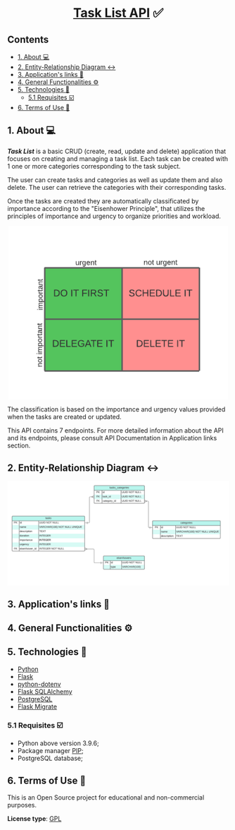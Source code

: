 <h1 align="center"><a href="#" alt="cookin">Task List API</a> ✅</h1>

<h2>Contents</h2>

- [1. About 💻](#1-about-)
- [2. Entity-Relationship Diagram ↔️](#2-entity-relationship-diagram-️)
- [3. Application's links 🔗](#3-applications-links-)
- [4. General Functionalities ⚙️](#4-general-functionalities-️)
- [5. Technologies 🧰](#5-technologies-)
  - [5.1 Requisites ☑️](#51-requisites-️)
- [6. Terms of Use 📜](#6-terms-of-use-)

<a name="about"></a>

## 1. About 💻

**_Task List_** is a basic CRUD (create, read, update and delete) application that focuses on creating and managing a task list. Each task can be created with 1 one or more categories corresponding to the task subject.

The user can create tasks and categories as well as update them and also delete. The user can retrieve the categories with their corresponding tasks.

Once the tasks are created they are automatically classificated by importance according to the "Eisenhower Principle", that utilizes the principles of importance and urgency to organize priorities and workload.

<p align="center" style="display: flex; align-items: flex-start; justify-content: center;">
  <img alt="Eisenhower" title="Eisenhower" src="./app/assets/eisenhower2.png" width="500px">
</p>

The classification is based on the importance and urgency values provided when the tasks are created or updated.

This API contains 7 endpoints. For more detailed information about the API and its endpoints, please consult API Documentation in Application links section.

<a name="er-diag"></a>

## 2. Entity-Relationship Diagram ↔️

<p align="center" style="display: flex; align-items: flex-start; justify-content: center;">
  <img alt="ER-Diag" title="ER-Diag" src="./app/assets/diagrama_R0.png" width="800px">
</p>

<a name="links"></a>

## 3. Application's links 🔗

<!-- - <a name="API documentation" href="https://documenter.getpostman.com/view/19787362/UVksLDvG" target="_blank">API Documentation</a>
- <a name="API deploy in Heroku" href="https://cookin-api-capstone.herokuapp.com/" target="_blank">API Deploy in Heroku</a> -->

## 4. General Functionalities ⚙️

<!-- - [x] Once registered in Cookin' app and signed in, users can:
  - [x] update their name, gender or profile photo;
  - [x] create new recipes of their own and keep them private;
  - [x] update recipe's data, like title, ingredients, instructions, category, preparation time, difficulty, portion size and recipe image;
  - [x] consult their own private recipes, shared recipes in Cookin' community and recipes added to favorites;
  - [x] consult users of the Cookin' community info;
  - [x] choose whether to share private recipes with the Cookin' community;
  - [x] add recipes to favorites, their own recipes or shared recipes by other users from Cookin' community;
  - [x] rate shared recipes from Cookin' community;
  - [x] filter recipes by title, category, difficulty, preparation time and portion size; -->

<a name="technologies"></a>

## 5. Technologies 🧰

- <a name="python" href="https://docs.python.org/3/" target="_blank">Python</a>
- <a name="flask" href="https://flask.palletsprojects.com/en/2.0.x/" target="_blank">Flask</a>
- <a name="python.env" href="https://pypi.org/project/python-dotenv/" target="_blank">python-dotenv</a>
- <a name="flask=sql" href="https://flask-sqlalchemy.palletsprojects.com/en/2.x/" target="_blank">Flask SQLAlchemy</a>
- <a name="postgreSQL" href="https://www.postgresql.org/docs/" target="_blank">PostgreSQL</a>
- <a name="flask-m" href="https://flask-migrate.readthedocs.io/en/latest/" target="_blank">Flask Migrate</a>

<a name="requisites"></a>

### 5.1 Requisites ☑️

- Python above version 3.9.6;
- Package manager <a name="pip" href="https://pip.pypa.io/en/stable/" target="_blank">PIP</a>;
- PostgreSQL database;

<a name="terms"></a>

## 6. Terms of Use 📜

This is an Open Source project for educational and non-commercial purposes.

**License type**: <a name="gpl" href="https://www.gnu.org/licenses/gpl-3.0.en.html" target="_blank">GPL</a>
